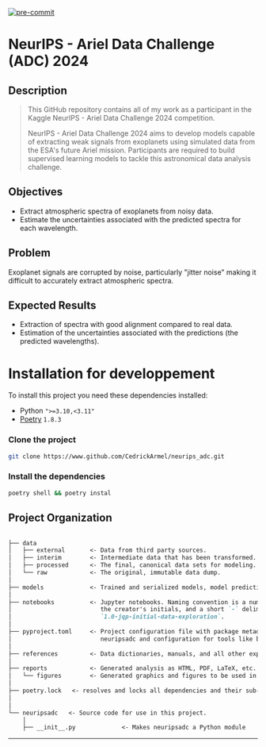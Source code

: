 [![pre-commit](https://img.shields.io/badge/pre--commit-enabled-brightgreen?logo=pre-commit)](https://github.com/pre-commit/pre-commit)


# NeurIPS - Ariel Data Challenge (ADC) 2024

## Description

> This GitHub repository contains all of my work as a participant in the Kaggle NeurIPS - Ariel Data Challenge 2024 competition.
>
>NeurIPS - Ariel Data Challenge 2024 aims to develop models capable of extracting weak signals from exoplanets using simulated data from the ESA's future Ariel mission. Participants are required to build supervised learning models to tackle this astronomical data analysis challenge.

## Objectives

- Extract atmospheric spectra of exoplanets from noisy data.
- Estimate the uncertainties associated with the predicted spectra for each wavelength.

## Problem

Exoplanet signals are corrupted by noise, particularly "jitter noise" making it difficult to accurately extract atmospheric spectra.

## Expected Results

- Extraction of spectra with good alignment compared to real data.
- Estimation of the uncertainties associated with the predictions (the predicted wavelengths).

# Installation for developpement

To install this project you need these dependencies installed:

- Python `">=3.10,<3.11"`
- [Poetry](https://python-poetry.org/docs/) `1.8.3`

### Clone the project

```sh
git clone https://www.github.com/CedrickArmel/neurips_adc.git
```

### Install the dependencies

```sh
poetry shell && poetry instal
```

## Project Organization

```md

├── data
│   ├── external       <- Data from third party sources.
│   ├── interim        <- Intermediate data that has been transformed.
│   ├── processed      <- The final, canonical data sets for modeling.
│   └── raw            <- The original, immutable data dump.
│
├── models             <- Trained and serialized models, model predictions, or model summaries
│
├── notebooks          <- Jupyter notebooks. Naming convention is a number (for ordering),
│                         the creator's initials, and a short `-` delimited description, e.g.
│                         `1.0-jqp-initial-data-exploration`.
│
├── pyproject.toml     <- Project configuration file with package metadata for
│                         neuripsadc and configuration for tools like black
│
├── references         <- Data dictionaries, manuals, and all other explanatory materials.
│
├── reports            <- Generated analysis as HTML, PDF, LaTeX, etc.
│   └── figures        <- Generated graphics and figures to be used in reporting
│
├── poetry.lock   <- resolves and locks all dependencies and their sub-dependencies in the pyproject.toml file.
│
│
└── neuripsadc   <- Source code for use in this project.
    │
    ├── __init__.py             <- Makes neuripsadc a Python module
```

--------
